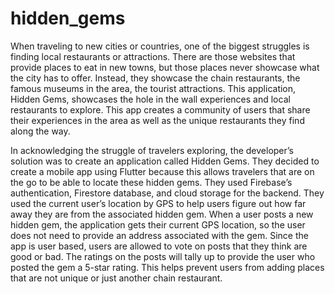 # hidden_gems

When traveling to new cities or countries, one of the biggest struggles is finding local restaurants or attractions.  There are those websites that provide places to eat in new towns, but those places never showcase what the city has to offer.  Instead, they showcase the chain restaurants, the famous museums in the area, the tourist attractions.  This application, Hidden Gems, showcases the hole in the wall experiences and local restaurants to explore.  This app creates a community of users that share their experiences in the area as well as the unique restaurants they find along the way.  

In acknowledging the struggle of travelers exploring, the developer’s solution was to create an application called Hidden Gems.  They decided to create a mobile app using Flutter because this allows travelers that are on the go to be able to locate these hidden gems.  They used Firebase’s authentication, Firestore database, and cloud storage for the backend.  They used the current user’s location by GPS to help users figure out how far away they are from the associated hidden gem.  When a user posts a new hidden gem, the application gets their current GPS location, so the user does not need to provide an address associated with the gem.  Since the app is user based, users are allowed to vote on posts that they think are good or bad.  The ratings on the posts will tally up to provide the user who posted the gem a 5-star rating.  This helps prevent users from adding places that are not unique or just another chain restaurant.
